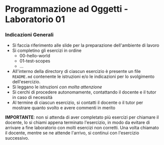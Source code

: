 
# Programmazione ad Oggetti - Laboratorio 01

### Indicazioni Generali

* Si faccia riferimento alle slide per la preparazione dell'ambiente di lavoro
* Si completino gli esercizi in ordine
  * 00-hello-world
  * 01-test-scopes
  * ...
* All'interno della directory di ciascun esercizio è presente un file `README.md` contenente le istruzioni e/o le indicazioni per lo svolgimento dell'esercizio.
* Si leggano le istruzioni *con molta attenzione*
* Si cerchi di procedere autonomamente, contattando il docente e il tutor in caso di necessità
* Al termine di ciascun esercizio, si contatti il docente o il tutor per mostrare quanto svolto e avere commenti in merito

**IMPORTANTE**: non si attenda di aver completato più esercizi per chiamare il docente, lo si chiami appena terminato l'esercizio, in modo da evitare di arrivare a fine laboratorio con molti esercizi non corretti. Una volta chiamato il docente, mentre se ne attende l'arrivo, si continui con l'esercizio successivo.

